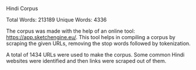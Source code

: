 Hindi Corpus

Total Words: 213189
Unique Words: 4336

The corpus was made with the help of an online tool: https://app.sketchengine.eu/.
This tool helps in compiling a corpus by scraping the given URLs, removing the stop words followed by tokenization.

A total of 1434 URLs were used to make the corpus.
Some common Hindi websites were identified and then links were scraped out of them.

